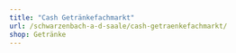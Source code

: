 ```yaml
---
title: "Cash Getränkefachmarkt"
url: /schwarzenbach-a-d-saale/cash-getraenkefachmarkt/
shop: Getränke
---
```

